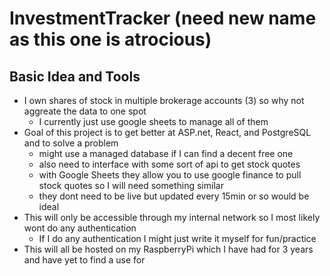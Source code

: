# InvestmentTracker (need new name as this one is atrocious)
## Basic Idea and Tools
- I own shares of stock in multiple brokerage accounts (3) so why not aggreate the data to one spot
    - I currently just use google sheets to manage all of them
- Goal of this project is to get better at ASP.net, React, and PostgreSQL and to solve a problem
    - might use a managed database if I can find a decent free one
    - also need to interface with some sort of api to get stock quotes
    - with Google Sheets they allow you to use google finance to pull stock quotes so I will need something similar
    - they dont need to be live but updated every 15min or so would be ideal
- This will only be accessible through my internal network so I most likely wont do any authentication
    - If I do any authentication I might just write it myself for fun/practice
- This will all be hosted on my RaspberryPi which I have had for 3 years and have yet to find a use for